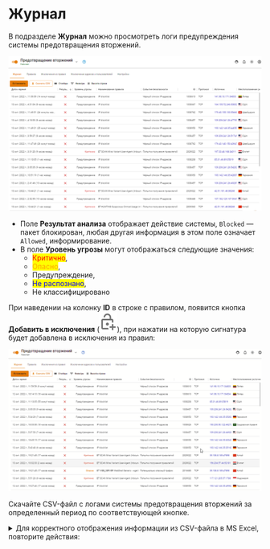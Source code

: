 # Журнал

В подразделе **Журнал** можно просмотреть логи предупреждения системы предотвращения вторжений.

![](../../../.gitbook/assets/suricata-logi.png)

* Поле **Результат анализа** отображает действие системы, `Blocked` — пакет блокирован, любая другая информация в этом поле означает `Allowed`, информирование.
* В поле **Уровень угрозы** могут отображаться следующие значения:
  * <mark style="color:red;">Критично</mark>,
  * <mark style="color:orange;">Опасно</mark>,
  * Предупреждение,
  * <mark style="color:blue;">Не распознано</mark>,
  * Не классифицировано

При наведении на колонку **ID** в строке с правилом, появится кнопка **Добавить в исключения** (![](../../../.gitbook/assets/icon-lock.png)), при нажатии на которую сигнатура будет добавлена в  исключения из правил: 

![](../../../.gitbook/assets/suricata.gif)

Скачайте CSV-файл с логами системы предотвращения вторжений за определенный период по соответствующей кнопке. 

<details>

<summary>Для корректного отображения информации из CSV-файла в MS Excel, повторите действия:</summary>

1\. Откройте CSV-файл в MS Excel и выделите весь первый столбец.

2\. Перейдите во вкладку **Данные** и нажмите кнопку **Текст по столбцам**. 

3\. В открывшемся окне выберите **с разделителями** и нажмите **Далее**:

![](../../../.gitbook/assets/suricata.png)

4\. В блоке **Символом-разделителем является:**  выберите **запятая** и нажмите **Далее**:

![](../../../.gitbook/assets/suricata2.png)

5\. В блоке **Формат данных столбца** выберите **Текстовый** и нажмите **Готово**:

![](../../../.gitbook/assets/suricata3.png)

</details>